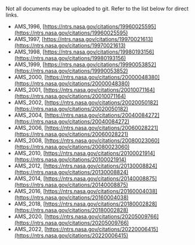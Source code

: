 Not all documents may be uploaded to git. Refer to the list below for direct links.

- AMS_1996, [https://ntrs.nasa.gov/citations/19960025595](https://ntrs.nasa.gov/citations/19960025595)
- AMS_1997, [https://ntrs.nasa.gov/citations/19970021613](https://ntrs.nasa.gov/citations/19970021613)
- AMS_1998, [https://ntrs.nasa.gov/citations/19980193156](https://ntrs.nasa.gov/citations/19980193156)
- AMS_1999, [https://ntrs.nasa.gov/citations/19990053852](https://ntrs.nasa.gov/citations/19990053852)
- AMS_2000, [https://ntrs.nasa.gov/citations/20000048380](https://ntrs.nasa.gov/citations/20000048380)
- AMS_2001, [https://ntrs.nasa.gov/citations/20010071164](https://ntrs.nasa.gov/citations/20010071164)
- AMS_2002, [https://ntrs.nasa.gov/citations/20020050182](https://ntrs.nasa.gov/citations/20020050182)
- AMS_2004, [https://ntrs.nasa.gov/citations/20040084272](https://ntrs.nasa.gov/citations/20040084272)
- AMS_2006, [https://ntrs.nasa.gov/citations/20060028221](https://ntrs.nasa.gov/citations/20060028221)
- AMS_2008, [https://ntrs.nasa.gov/citations/20080023060](https://ntrs.nasa.gov/citations/20080023060)
- AMS_2010, [https://ntrs.nasa.gov/citations/20100021914](https://ntrs.nasa.gov/citations/20100021914)
- AMS_2012, [https://ntrs.nasa.gov/citations/20130008824](https://ntrs.nasa.gov/citations/20130008824)
- AMS_2014, [https://ntrs.nasa.gov/citations/20140008875](https://ntrs.nasa.gov/citations/20140008875)
- AMS_2016, [https://ntrs.nasa.gov/citations/20160004038](https://ntrs.nasa.gov/citations/20160004038)
- AMS_2018, [https://ntrs.nasa.gov/citations/20180002828](https://ntrs.nasa.gov/citations/20180002828)
- AMS_2020, [https://ntrs.nasa.gov/citations/20205009766](https://ntrs.nasa.gov/citations/20205009766)
- AMS_2022, [https://ntrs.nasa.gov/citations/20220006415](https://ntrs.nasa.gov/citations/20220006415)
